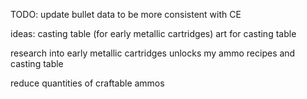 TODO: update bullet data to be more consistent with CE

ideas:
casting table (for early metallic cartridges)
art for casting table

research into early metallic cartridges unlocks my ammo recipes and casting table

reduce quantities of craftable ammos